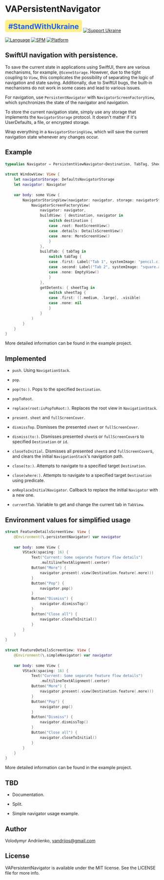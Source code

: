 # VAPersistentNavigator


[![StandWithUkraine](https://raw.githubusercontent.com/vshymanskyy/StandWithUkraine/main/badges/StandWithUkraine.svg)](https://github.com/vshymanskyy/StandWithUkraine/blob/main/docs/README.md)
[![Support Ukraine](https://img.shields.io/badge/Support-Ukraine-FFD500?style=flat&labelColor=005BBB)](https://opensource.fb.com/support-ukraine)


[![Language](https://img.shields.io/badge/language-Swift%206.0-orangered.svg?style=flat)](https://www.swift.org)
[![SPM](https://img.shields.io/badge/SPM-compatible-limegreen.svg?style=flat)](https://github.com/apple/swift-package-manager)
[![Platform](https://img.shields.io/badge/platform-iOS%20%7C%20watchOS%20%7C%20tvOS%20%7C%20macOS%20%7C%20macCatalyst-lightgray.svg?style=flat)](https://developer.apple.com/discover)


## SwiftUI navigation with persistence.


To save the current state in applications using SwiftUI, there are various mechanisms, for example, `@SceneStorage`. However, due to the tight coupling to `View`, this complicates the possibility of separating the logic of navigation and state saving. Additionally, due to SwiftUI bugs, the built-in mechanisms do not work in some cases and lead to various issues.

For navigation, use `PersistentNavigator` with `NavigatorScreenFactoryView`, which synchronizes the state of the navigator and navigation.

To store the current navigation state, simply use any storage that implements the `NavigatorStorage` protocol. It doesn't matter if it's UserDefaults, a file, or encrypted storage. 

Wrap everything in a `NavigatorStoringView`, which will save the current navigation state whenever any changes occur.


## Example


```swift
typealias Navigator = PersistentViewNavigator<Destination, TabTag, SheetTag>

struct WindowView: View {
    let navigatorStorage: DefaultsNavigatorStorage
    let navigator: Navigator

    var body: some View {
        NavigatorStoringView(navigator: navigator, storage: navigatorStorage) {
            NavigatorScreenFactoryView(
                navigator: navigator, 
                buildView: { destination, navigator in
                    switch destination {
                    case .root: RootScreenView()
                    case .details: DetailsScreenView()
                    case .more: MoreScreenView()
                    }
                },
                buildTab: { tabTag in
                    switch tabTag {
                    case .first: Label("Tab 1", systemImage: "pencil.circle")
                    case .second: Label("Tab 2", systemImage: "square.and.pencil.circle")
                    case .none: EmptyView()
                    }
                },
                getDetents: { sheetTag in
                    switch sheetTag {
                    case .first: ([.medium, .large], .visible)
                    case .none: nil
                    }
                }
            )
        }
    }
}
```


More detailed information can be found in the example project.


## Implemented


- `push`. Using `NavigationStack`.

- `pop`.

- `pop(to:)`. Pops to the specified `Destination`.

- `popToRoot`.

- `replace(root:isPopToRoot:)`. Replaces the root view in `NavigationStack`.

- `present`. `sheet` and `fullScreenCover`.

- `dismissTop`. Dismisses the presented `sheet` or `fullScreenCover`.

- `dismiss(to:)`. Dismisses presented `sheet`s or `fullScreenCover`s to specified `Destination` or `id`.

- `closeToInitial`. Dismisses all presented `sheet`s and `fullScreenCover`s, and clears the initial `NavigationStack`'s navigation path.

- `close(to:)`. Attempts to navigate to a specified target `Destination`.

- `close(where:)`. Attempts to navigate to a specified target `Destination` using predicate.

- `onReplaceInitialNavigator`. Callback to replace the initial `Navigator` with a new one.

- `currentTab`. Variable to get and change the current tab in `TabView`.


## Environment values for simplified usage


```swift
struct FeatureDetailsScreenView: View {
    @Environment(\.persistentNavigator) var navigator

    var body: some View {
        VStack(spacing: 16) {
            Text("Current: Some separate feature flow details")
                .multilineTextAlignment(.center)
            Button("More") {
                navigator.present(.view(Destination.feature(.more)))
            }
            Button("Pop") {
                navigator.pop()
            }
            Button("Dismiss") {
                navigator.dismissTop()
            }
            Button("Close all") {
                navigator.closeToInitial()
            }
        }
    }
}

struct FeatureDetailsScreenView: View {
    @Environment(\.simpleNavigator) var navigator

    var body: some View {
        VStack(spacing: 16) {
            Text("Current: Some separate feature flow details")
                .multilineTextAlignment(.center)
            Button("More") {
                navigator.present(.view(Destination.feature(.more)))
            }
            Button("Pop") {
                navigator.pop()
            }
            Button("Dismiss") {
                navigator.dismissTop()
            }
            Button("Close all") {
                navigator.closeToInitial()
            }
        }
    }
}
```


More detailed information can be found in the example project.


## TBD


- Documentation.

- Split.

- Simple navigator usage example.


## Author


Volodymyr Andriienko, vandrjios@gmail.com


## License


VAPersistentNavigator is available under the MIT license. See the LICENSE file for more info.
